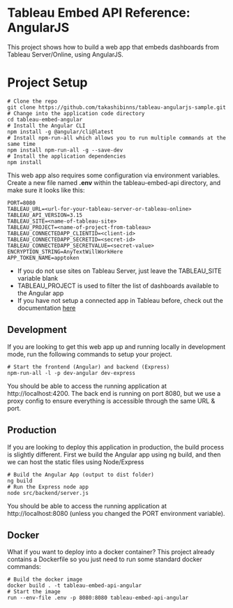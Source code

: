 # Tableau Embed API Reference: AngularJS
This project shows how to build a web app that embeds dashboards from Tableau Server/Online, using AngularJS.

# Project Setup
```
# Clone the repo
git clone https://github.com/takashibinns/tableau-angularjs-sample.git
# Change into the application code directory
cd tableau-embed-angular
# Install the Angular CLI
npm install -g @angular/cli@latest
# Install npm-run-all which allows you to run multiple commands at the same time
npm install npm-run-all -g --save-dev
# Install the application dependencies
npm install
```
This web app also requires some configuration via environment variables.  Create a new file named **.env** within the tableau-embed-api directory, and make sure it looks like this:
```
PORT=8080
TABLEAU_URL=<url-for-your-tableau-server-or-tableau-online>
TABLEAU_API_VERSION=3.15
TABLEAU_SITE=<name-of-tableau-site>
TABLEAU_PROJECT=<name-of-project-from-tableau>
TABLEAU_CONNECTEDAPP_CLIENTID=<client-id>
TABLEAU_CONNECTEDAPP_SECRETID=<secret-id>
TABLEAU_CONNECTEDAPP_SECRETVALUE=<secret-value>
ENCRYPTION_STRING=AnyTextWillWorkHere
APP_TOKEN_NAME=apptoken
```
* If you do not use sites on Tableau Server, just leave the TABLEAU_SITE variable blank
* TABLEAU_PROJECT is used to filter the list of dashboards available to the Angular app
* If you have not setup a connected app in Tableau before, check out the documentation [here](https://help.tableau.com/current/online/en-us/connected_apps.htm#create-a-connected-app)


##  Development
If you are looking to get this web app up and running locally in development mode, run the following commands to setup your project.
```
# Start the frontend (Angular) and backend (Express)
npm-run-all -l -p dev-angular dev-express
```
You should be able to access the running application at http://localhost:4200.  The back end is running on port 8080, but we use a proxy config to ensure everything is accessible through the same URL & port.

## Production
If you are looking to deploy this application in production, the build process is slightly different.  First we build the Angular app using ng build, and then we can host the static files using Node/Express
```
# Build the Angular App (output to dist folder)
ng build
# Run the Express node app
node src/backend/server.js
```
You should be able to access the running application at http://localhost:8080 (unless you changed the PORT environment variable).

## Docker
What if you want to deploy into a docker container? This project already contains a Dockerfile so you just need to run some standard docker commands:
```
# Build the docker image
docker build . -t tableau-embed-api-angular
# Start the image
run --env-file .env -p 8080:8080 tableau-embed-api-angular
```